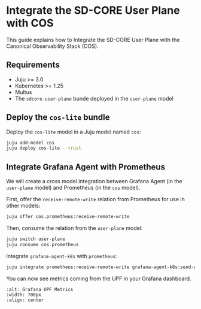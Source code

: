 # Integrate the SD-CORE User Plane with COS

This guide explains how to Integrate the SD-CORE User Plane with the Canonical Observability Stack (COS).

## Requirements

- Juju >= 3.0
- Kubernetes >= 1.25
- Multus
- The `sdcore-user-plane` bunde deployed in the `user-plane` model

## Deploy the `cos-lite` bundle

Deploy the `cos-lite` model in a Juju model named `cos`:

```bash
juju add-model cos 
juju deploy cos-lite --trust
```

## Integrate Grafana Agent with Prometheus

We will create a cross model integration between Grafana Agent (in the `user-plane` model) and Prometheus (in the `cos` model).

First, offer the `receive-remote-write` relation from Prometheus for use in other models:

```bash
juju offer cos.prometheus:receive-remote-write
```

Then, consume the relation from the `user-plane` model:

```bash
juju switch user-plane
juju consume cos.prometheus
```

Integrate `grafana-agent-k8s` with `prometheus`:

```bash
juju integrate prometheus:receive-remote-write grafana-agent-k8s:send-remote-write
```

You can now see metrics coming from the UPF in your Grafana dashboard.

```{image} ../images/grafana_upf.png
:alt: Grafana UPF Metrics
:width: 700px
:align: center
```

[Grafana UPF]: ../images/grafana_upf.png
